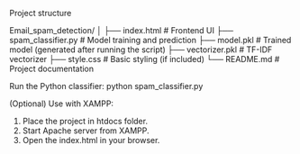 Project structure

Email_spam_detection/
│
├── index.html           # Frontend UI
├── spam_classifier.py   # Model training and prediction
├── model.pkl            # Trained model (generated after running the script)
├── vectorizer.pkl       # TF-IDF vectorizer
├── style.css            # Basic styling (if included)
└── README.md            # Project documentation

Run the Python classifier:
   python spam_classifier.py

(Optional) Use with XAMPP:
   1. Place the project in htdocs folder.
   2. Start Apache server from XAMPP.
   3. Open the index.html in your browser.
